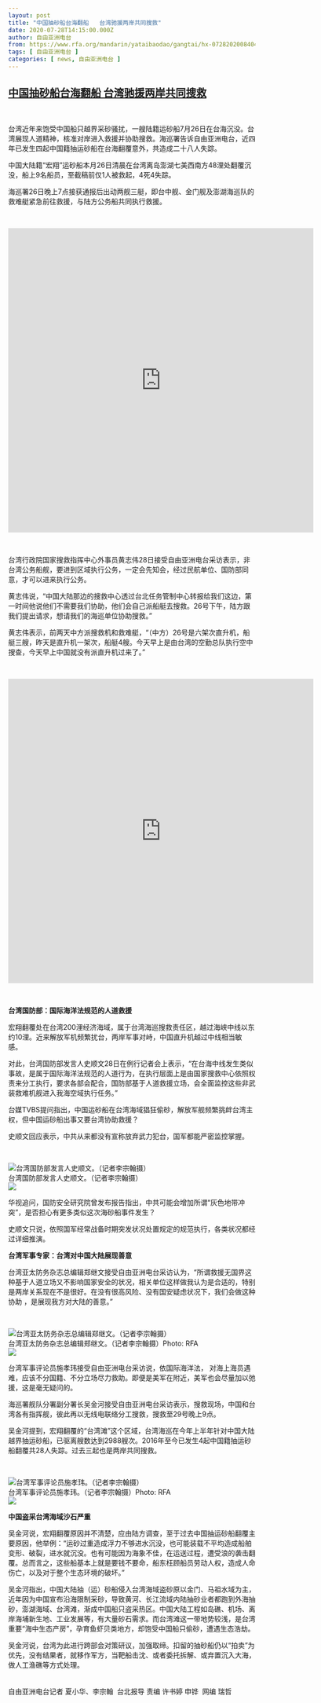 ```yaml
---
layout: post
title: "中国抽砂船台海翻船   台湾驰援两岸共同搜救"
date: 2020-07-28T14:15:00.000Z
author: 自由亚洲电台
from: https://www.rfa.org/mandarin/yataibaodao/gangtai/hx-07282020084048.html
tags: [ 自由亚洲电台 ]
categories: [ news, 自由亚洲电台 ]
---
```

<!--1595945700000-->
[中国抽砂船台海翻船   台湾驰援两岸共同搜救](https://www.rfa.org/mandarin/yataibaodao/gangtai/hx-07282020084048.html)
------

<div>
<p> </p><p>台湾近年来饱受中国船只越界采砂骚扰，一艘陆籍运砂船7月26日在台海沉没。台湾展现人道精神，核准对岸进入救援并协助搜救。海巡署告诉自由亚洲电台，近四年已发生四起中国籍抽运砂船在台海翻覆意外，共造成二十八人失踪。</p><p>中国大陆籍“宏翔”运砂船本月26日清晨在台湾离岛澎湖七美西南方48浬处翻覆沉没，船上9名船员，至截稿前仅1人被救起，4死4失踪。</p><p>海巡署26日晚上7点接获通报后出动两舰三艇，即台中舰、金门舰及澎湖海巡队的救难艇紧急前往救援，与陆方公务船共同执行救援。</p><p> </p><p><iframe frameborder="0" height="620" scrolling="no" src="https://www.facebook.com/plugins/video.php?href=https%3A%2F%2Fwww.facebook.com%2FRFAChinese%2Fvideos%2F771481886988437%2F&amp;show_text=0&amp;width=622" width="622"></iframe></p><p> </p><p>台湾行政院国家搜救指挥中心外事员黄志伟28日接受自由亚洲电台采访表示，非台湾公务船舰，要进到区域执行公务，一定会先知会，经过民航单位、国防部同意，才可以进来执行公务。</p><p>黄志伟说，“中国大陆那边的搜救中心透过台北任务管制中心转报给我们这边，第一时间他说他们不需要我们协助，他们会自己派船艇去搜救。26号下午，陆方跟我们提出请求，想请我们的海巡单位协助搜救。”</p><p>黄志伟表示，前两天中方派搜救机和救难艇，“（中方）26号是六架次直升机，船艇三艘，昨天是直升机一架次，船艇4艘。今天早上是由台湾的空勤总队执行空中搜查，今天早上中国就没有派直升机过来了。”<br/><b> </b></p><p> </p><p><iframe frameborder="0" height="620" scrolling="no" src="https://www.facebook.com/plugins/video.php?href=https%3A%2F%2Fwww.facebook.com%2FRFAChinese%2Fvideos%2F1128752837524274%2F&amp;show_text=0&amp;width=622" width="622"></iframe></p><p> </p><p><b>台湾国防部：国际海洋法规范的人道救援</b></p><p>宏翔翻覆处在台湾200浬经济海域，属于台湾海巡搜救责任区，越过海峡中线以东约10浬。近来解放军机频繁扰台，两岸军事对峙，中国直升机越过中线相当敏感。</p><p>对此，台湾国防部发言人史顺文28日在例行记者会上表示，“在台海中线发生类似事故，是属于国际海洋法规范的人道行为，在执行层面上是由国家搜救中心依照权责来分工执行，要求各部会配合，国防部基于人道救援立场，会全面监控这些非武装救难机舰进入我海空域执行任务。”</p><p>台媒TVBS提问指出，中国运砂船在台湾海域猖狂偷砂，解放军舰频繁挑衅台湾主权，但中国运砂船出事又要台湾协助救援？</p><p>史顺文回应表示，中共从来都没有宣称放弃武力犯台，国军都能严密监控掌握。</p><p> </p><p><div class="image-inline captioned" style="width:1280px;"><div style="width:1280px;"><img alt="台湾国防部发言人史顺文。（记者李宗翰摄）" src="https://www.rfa.org/mandarin/yataibaodao/gangtai/hx-07282020084048.html/7.png" title="台湾国防部发言人史顺文。（记者李宗翰摄）"/></div><div class="image-caption"><span style="width:1280px;">台湾国防部发言人史顺文。（记者李宗翰摄）</span><span class="copyright"> </span></div><div id="zoomattribute"><a class="single_image" href="/mandarin/yataibaodao/gangtai/hx-07282020084048.html/7.png" title="台湾国防部发言人史顺文。（记者李宗翰摄）"><img src="/rfa_resources/graphics/icon-zoom.png"/></a></div></div></p><p>华视追问，国防安全研究院曾发布报告指出，中共可能会增加所谓“灰色地带冲突”，是否担心有更多类似这次海砂船事件发生？</p><p>史顺文只说，依照国军经常战备时期突发状况处置规定的规范执行，各类状况都经过详细推演。<br/><b> </b></p><p><b>台湾军事专家：台湾对中国大陆展现善意 </b></p><p>台湾亚太防务杂志总编辑郑继文接受自由亚洲电台采访认为，“所谓救援无国界这种基于人道立场又不影响国家安全的状况，相关单位这样做我认为是合适的，特别是两岸关系现在不是很好。在没有很高风险、没有国安疑虑状况下，我们会做这种协助 ，是展现我方对大陆的善意。”</p><p> </p><p><div class="image-inline captioned" style="width:1280px;"><div style="width:1280px;"><img alt="台湾亚太防务杂志总编辑郑继文。（记者李宗翰摄）" src="https://www.rfa.org/mandarin/yataibaodao/gangtai/hx-07282020084048.html/8.png" title="台湾亚太防务杂志总编辑郑继文。（记者李宗翰摄）"/></div><div class="image-caption"><span style="width:1280px;">台湾亚太防务杂志总编辑郑继文。（记者李宗翰摄）</span><span class="copyright">Photo: RFA</span></div><div id="zoomattribute"><a class="single_image" href="/mandarin/yataibaodao/gangtai/hx-07282020084048.html/8.png" title="台湾亚太防务杂志总编辑郑继文。（记者李宗翰摄）"><img src="/rfa_resources/graphics/icon-zoom.png"/></a></div></div></p><p>台湾军事评论员施孝玮接受自由亚洲电台采访说，依国际海洋法， 对海上海员遇难，应该不分国籍、不分立场尽力救助。即便是美军在附近，美军也会尽量加以弛援，这是毫无疑问的。</p><p>海巡署舰队分署副分署长吴金河接受自由亚洲电台采访表示，搜救现场，中国和台湾各有指挥舰，彼此再以无线电联络分工搜救，搜救至29号晚上9点。</p><p>吴金河提到，宏翔翻覆的“台湾滩”这个区域，台湾海巡在今年上半年针对中国大陆越界抽运砂船，已驱离艘数达到2988艘次。2016年至今已发生4起中国籍抽运砂船翻覆共28人失踪。过去三起也是两岸共同搜救。</p><p> </p><p><div class="image-inline captioned" style="width:1280px;"><div style="width:1280px;"><img alt="台湾军事评论员施孝玮。（记者李宗翰摄）" src="https://www.rfa.org/mandarin/yataibaodao/gangtai/hx-07282020084048.html/9.png" title="台湾军事评论员施孝玮。（记者李宗翰摄）"/></div><div class="image-caption"><span style="width:1280px;">台湾军事评论员施孝玮。（记者李宗翰摄）</span><span class="copyright">Photo: RFA</span></div><div id="zoomattribute"><a class="single_image" href="/mandarin/yataibaodao/gangtai/hx-07282020084048.html/9.png" title="台湾军事评论员施孝玮。（记者李宗翰摄）"><img src="/rfa_resources/graphics/icon-zoom.png"/></a></div></div></p><p><b>中国盗采台湾海域沙石严重</b></p><p>吴金河说，宏翔翻覆原因并不清楚，应由陆方调查，至于过去中国抽运砂船翻覆主要原因，他举例：“运砂过重造成浮力不够进水沉没，也可能装载不平均造成船舶变形、破裂，进水就沉没。也有可能因为海象不佳，在运送过程，遭受浪的袭击翻覆。总而言之，这些船基本上就是要钱不要命，船东枉顾船员劳动人权，造成人命伤亡，以及对于整个生态环境的破坏。”</p><p>吴金河指出，中国大陆抽（运）砂船侵入台湾海域盗砂原以金门、马祖水域为主，近年因为中国宣布沿海限制采砂，导致黄河、长江流域内陆抽砂业者都跑到外海抽砂，澎湖海域、台湾滩，渐成中国船只盗采热区。中国大陆工程如岛礁、机场、离岸海埔新生地、工业发展等，有大量砂石需求。而台湾滩这一带地势较浅，是台湾重要“海中生态产房”，孕育鱼虾贝类地方，却饱受中国船只偷砂，遭遇生态浩劫。</p><p>吴金河说，台湾为此进行跨部会对策研议，加强取缔。扣留的抽砂船仍以“拍卖”为优先，没有结果者，就移作军方，当靶船击沈、或者委托拆解、或弃置沉入大海，做人工渔礁等方式处理。<br/><br/><br/>自由亚洲电台记者 夏小华、李宗翰  台北报导 责编 许书婷 申铧  网编 瑞哲</p>
</div>
